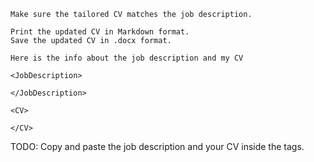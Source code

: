 ```Now, you task is to help me tailor my CV for a specific role.
Make sure the tailored CV matches the job description. 

Print the updated CV in Markdown format.
Save the updated CV in .docx format. 

Here is the info about the job description and my CV 

<JobDescription>

</JobDescription>

<CV>

</CV>
```

TODO: Copy and paste the job description and your CV inside the tags. 
